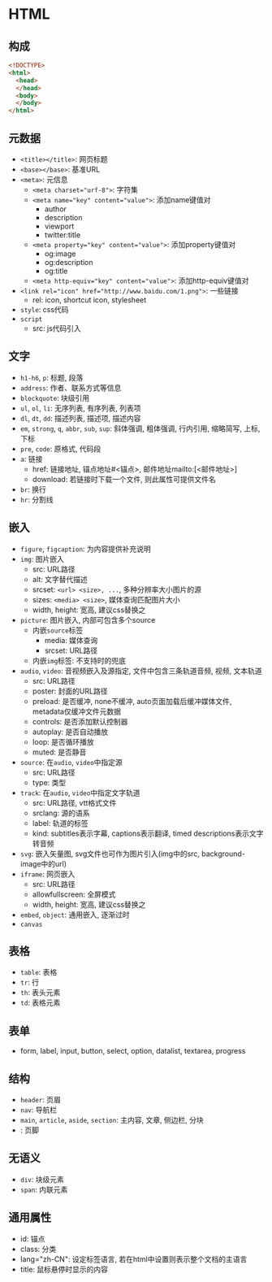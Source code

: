 # HTML
## 构成
```html
<!DOCTYPE>
<html>
  <head>
  </head>
  <body>
  </body>
</html>
```
## 元数据
- `<title></title>`: 网页标题
- `<base></base>`: 基准URL
- `<meta>`: 元信息
  - `<meta charset="urf-8">`: 字符集
  - `<meta name="key" content="value">`: 添加name键值对
    - author
    - description
    - viewport
    - twitter:title
  - `<meta property="key" content="value">`: 添加property键值对
    - og:image
    - og:description
    - og:title
  - `<meta http-equiv="key" content="value">`: 添加http-equiv键值对
- `<link rel="icon" href="http://www.baidu.com/1.png">`: 一些链接
  - rel: icon, shortcut icon, stylesheet
- `style`: css代码
- `script`
  - src: js代码引入
## 文字
- `h1-h6`, `p`: 标题, 段落
- `address`: 作者、联系方式等信息
- `blockquote`: 块级引用
- `ul`, `ol`, `li`: 无序列表, 有序列表, 列表项
- `dl`, `dt`, `dd`: 描述列表, 描述项, 描述内容
- `em`, `strong`, `q`, `abbr`, `sub`, `sup`: 斜体强调, 粗体强调, 行内引用, 缩略简写, 上标, 下标
- `pre`, `code`: 原格式, 代码段
- `a`: 链接
  - href: 链接地址, 锚点地址#<锚点>, 邮件地址mailto:[<邮件地址>]
  - download: 若链接时下载一个文件, 则此属性可提供文件名
- `br`: 换行
- `hr`: 分割线
## 嵌入
- `figure`, `figcaption`: 为内容提供补充说明
- `img`: 图片嵌入
  - src: URL路径
  - alt: 文字替代描述
  - srcset: `<url> <size>, ...`, 多种分辨率大小图片的源
  - sizes: `<media> <size>`, 媒体查询匹配图片大小
  - width, height: 宽高, 建议css替换之
- `picture`: 图片嵌入, 内部可包含多个source
  - 内嵌`source`标签
    - media: 媒体查询
    - srcset: URL路径
  - 内嵌`img`标签: 不支持时的兜底
- `audio`, `video`: 音视频嵌入及源指定, 文件中包含三条轨道音频, 视频, 文本轨道
  - src: URL路径
  - poster: 封面的URL路径
  - preload: 是否缓冲, none不缓冲, auto页面加载后缓冲媒体文件, metadata仅缓冲文件元数据
  - controls: 是否添加默认控制器
  - autoplay: 是否自动播放
  - loop: 是否循环播放
  - muted: 是否静音
- `source`: 在`audio`, `video`中指定源
  - src: URL路径
  - type: 类型
- `track`: 在`audio`, `video`中指定文字轨道
  - src: URL路径, vtt格式文件
  - srclang: 源的语系
  - label: 轨道的标签
  - kind: subtitles表示字幕, captions表示翻译, timed descriptions表示文字转音频
- `svg`: 嵌入矢量图, svg文件也可作为图片引入(img中的src, background-image中的url)
- `iframe`: 网页嵌入
  - src: URL路径
  - allowfullscreen: 全屏模式
  - width, height: 宽高, 建议css替换之
- `embed`, `object`: 通用嵌入, 逐渐过时
- `canvas`
## 表格
- `table`: 表格
- `tr`: 行
- `th`: 表头元素
- `td`: 表格元素
## 表单
- form, label, input, button, select, option, datalist, textarea, progress
## 结构
- `header`: 页眉
- `nav`: 导航栏
- `main`, `article`, `aside`, `section`: 主内容, 文章, 侧边栏, 分块
- <footer></fotter>: 页脚
## 无语义
- `div`: 块级元素
- `span`: 内联元素
## 通用属性
- id: 锚点
- class: 分类
- lang="zh-CN": 设定标签语言, 若在html中设置则表示整个文档的主语言
- title: 鼠标悬停时显示的内容